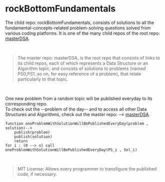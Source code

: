 # rockBottomFundamentals
The child repo: rockBottomFundamentals, consists of solutions to all the fundamental-concepts-related problem-solving questions solved from various coding platforms. It is one of the many child repos of the root repo: [masterDSA](https://github.com/Sreya-Ravi/masterDSA). 

<br/>

> The master repo: masterDSA, is the root repo that consists of links to its child repos, each of which represents a Data Structure or an Algorithm topic, and consists of solutions to problems (named PS0,PS1..so on, for easy reference of a problem), that relate particularly to that topic.

<br/>

One new problem from a random topic will be published everyday to its corresponding repo. <br/>
To check out the --problem of the day-- and to access all other Data Structures and Algorithms, check out the master repo: --> [masterDSA](https://github.com/Sreya-Ravi/masterDSA).

```
function oneProblemWithSolutionWillBePublishedEveryDay(problem , solution)-->
    publish(problem)
    publish(solution)
    return
for i : (0 --> n) call oneProblemWithSolutionWillBePublishedEveryDay(PS_i , Sol_i)
```
<br/>



> MIT License: Allows every programmer to transfigure the published code, if necessary.

